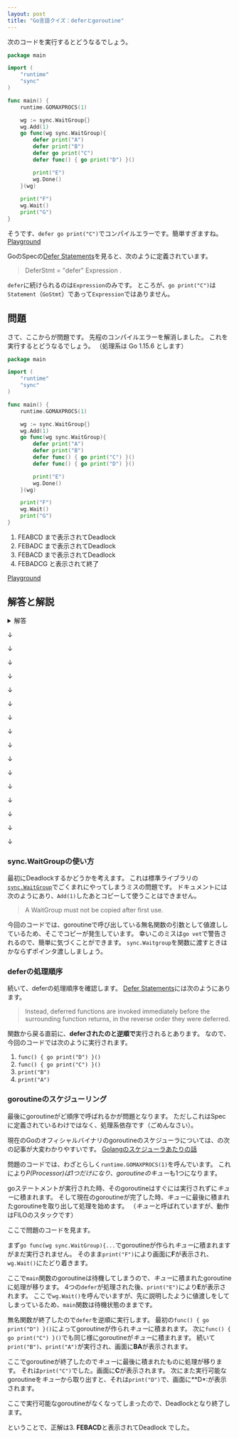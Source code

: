 ```yaml
---
layout: post
title: "Go言語クイズ：deferとgoroutine"
---
```


次のコードを実行するとどうなるでしょう。

```go
package main

import (
	"runtime"
	"sync"
)

func main() {
	runtime.GOMAXPROCS(1)

	wg := sync.WaitGroup{}
	wg.Add(1)
	go func(wg sync.WaitGroup){
		defer print("A")
		defer print("B")
		defer go print("C")
		defer func() { go print("D") }()

		print("E")
		wg.Done()
	}(wg)
	
	print("F")
	wg.Wait()
	print("G")
}
```

そうです、`defer go print("C")`でコンパイルエラーです。簡単すぎますね。
[Playground](https://play.golang.org/p/rShrAUW3-nt)

GoのSpecの[Defer Statements](https://golang.org/ref/spec#Defer_statements)を見ると、次のように定義されています。

> DeferStmt = "defer" Expression .

`defer`に続けられるのは`Expression`のみです。
ところが、`go print("C")`は`Statement`（`GoStmt`）であって`Expression`ではありません。

## 問題

さて、ここからが問題です。
先程のコンパイルエラーを解消しました。
これを実行するとどうなるでしょう。
（処理系は Go 1.15.6 とします）

```go
package main

import (
	"runtime"
	"sync"
)

func main() {
	runtime.GOMAXPROCS(1)

	wg := sync.WaitGroup{}
	wg.Add(1)
	go func(wg sync.WaitGroup){
		defer print("A")
		defer print("B")
		defer func() { go print("C") }()
		defer func() { go print("D") }()

		print("E")
		wg.Done()
	}(wg)

	print("F")
	wg.Wait()
	print("G")
}
```

1. FEABCD まで表示されてDeadlock
2. FEBADC まで表示されてDeadlock
3. FEBACD まで表示されてDeadlock
4. FEBADCG と表示されて終了

[Playground](https://play.golang.org/p/nykfTiglLyL)

## 解答と解説

<details><summary>解答</summary>
正解： 3. FEBACD まで表示されてDeadlock
</details>

↓

↓

↓

↓

↓

↓

↓

↓

↓

↓

↓

↓

↓

↓

↓

↓

### sync.WaitGroupの使い方

最初にDeadlockするかどうかを考えます。
これは標準ライブラリの[`sync.WaitGroup`](https://golang.org/pkg/sync/#WaitGroup)でごくまれにやってしまうミスの問題です。
ドキュメントには次のようにあり、`Add(1)`したあとコピーして使うことはできません。

> A WaitGroup must not be copied after first use.

今回のコードでは、goroutineで呼び出している無名関数の引数として値渡ししているため、そこでコピーが発生しています。
幸いこのミスは`go vet`で警告されるので、簡単に気づくことができます。
`sync.Waitgroup`を関数に渡すときはかならずポインタ渡ししましょう。

### deferの処理順序

続いて、deferの処理順序を確認します。
[Defer Statements](https://golang.org/ref/spec#Defer_statements)には次のようにあります。

> Instead, deferred functions are invoked immediately before the surrounding function returns, in the reverse order they were deferred.

関数から戻る直前に、**deferされたのと逆順で**実行されるとあります。
なので、今回のコードでは次のように実行されます。

1. `func() { go print("D") }()`
2. `func() { go print("C") }()`
3. `print("B")`
4. `print("A")`

### goroutineのスケジューリング

最後にgoroutineがど順序で呼ばれるかが問題となります。
ただしこれはSpecに定義されているわけではなく、処理系依存です（ごめんなさい）。

現在のGoのオフィシャルバイナリのgoroutineのスケジューラについては、の次の記事が大変わかりやすいです。
[Golangのスケジューラあたりの話](https://qiita.com/takc923/items/de68671ea889d8df6904)

問題のコードでは、わざとらしく`runtime.GOMAXPROCS(1)`を呼んでいます。
これにより*P(Processor)*は1つだけになり、goroutineの*キュー*も1つになります。

goステートメントが実行された時、そのgoroutineはすぐには実行されずに*キュー*に積まれます。
そして現在のgoroutineが完了した時、*キュー*に最後に積まれたgoroutineを取り出して処理を始めます。
（*キュー*と呼ばれていますが、動作はFILOのスタックです）

ここで問題のコードを見ます。

まず`go func(wg sync.WaitGroup){...`でgoroutineが作られ*キュー*に積まれますがまだ実行されません。
そのまま`print("F")`により画面に**F**が表示され、`wg.Wait()`にたどり着きます。

ここで`main`関数のgoroutineは待機してしまうので、*キュー*に積まれたgoroutineに処理が移ります。
4つの`defer`が処理された後、`print("E")`により**E**が表示されます。
ここで`wg.Wait()`を呼んでいますが、先に説明したように値渡しをしてしまっているため、`main`関数は待機状態のままです。

無名関数が終了したので`defer`を逆順に実行します。
最初の`func() { go print("D") }()`によってgoroutineが作られ*キュー*に積まれます。
次に`func() { go print("C") }()`でも同じ様にgoroutineが*キュー*に積まれます。
続いて`print("B")`、`print("A")`が実行され、画面に**BA**が表示されます。

ここでgoroutineが終了したので*キュー*に最後に積まれたものに処理が移ります。
それは`print("C")`でした。画面に**C**が表示されます。
次にまた実行可能なgoroutineを*キュー*から取り出すと、それは`print("D")`で、画面に**D*:が表示されます。

ここで実行可能なgoroutineがなくなってしまったので、Deadlockとなり終了します。

ということで、正解は3. **FEBACD**と表示されてDeadlock でした。
